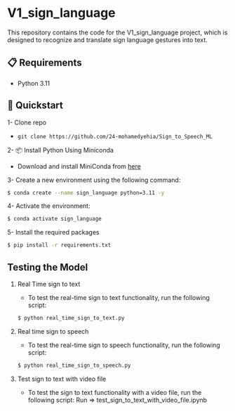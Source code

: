 # V1_sign_language
This repository contains the code for the V1_sign_language project, which is designed to recognize and translate sign language gestures into text.

## 📋 Requirements
- Python 3.11

## 🚀 Quickstart

1- Clone repo
 - `git clone https://github.com/24-mohamedyehia/Sign_to_Speech_ML`

2- 📦 Install Python Using Miniconda
 - Download and install MiniConda from [here](https://www.anaconda.com/docs/getting-started/miniconda/main#quick-command-line-install)

3- Create a new environment using the following command:
```bash
$ conda create --name sign_language python=3.11 -y
```

4- Activate the environment:
```bash
$ conda activate sign_language 
```

5- Install the required packages
```bash
$ pip install -r requirements.txt
```

## Testing the Model

1. Real Time sign to text
   - To test the real-time sign to text functionality, run the following script:
   ```bash
   $ python real_time_sign_to_text.py
   ```

2. Real time sign to speech
   - To test the real-time sign to speech functionality, run the following script:
   ```bash
   $ python real_time_sign_to_speech.py
   ```

3. Test sign to text with video file
   - To test the sign to text functionality with a video file, run the following script:
   Run => test_sign_to_text_with_video_file.ipynb 